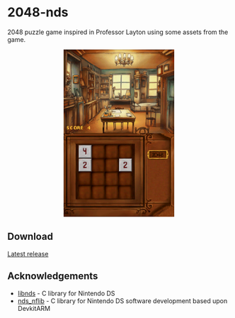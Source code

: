 # 2048-nds

2048 puzzle game inspired in Professor Layton using some assets from the game.

<p align="center">
<img src="assets/game.png" width=250px>
</p>

## Download
[Latest release](https://github.com/mariod8/2048-nds/releases/latest)

## Acknowledgements
- [libnds](https://github.com/devkitPro/libnds) - C library for Nintendo DS 
- [nds_nflib](https://github.com/knightfox75/nds_nflib) - C library for Nintendo DS software development based upon DevkitARM 